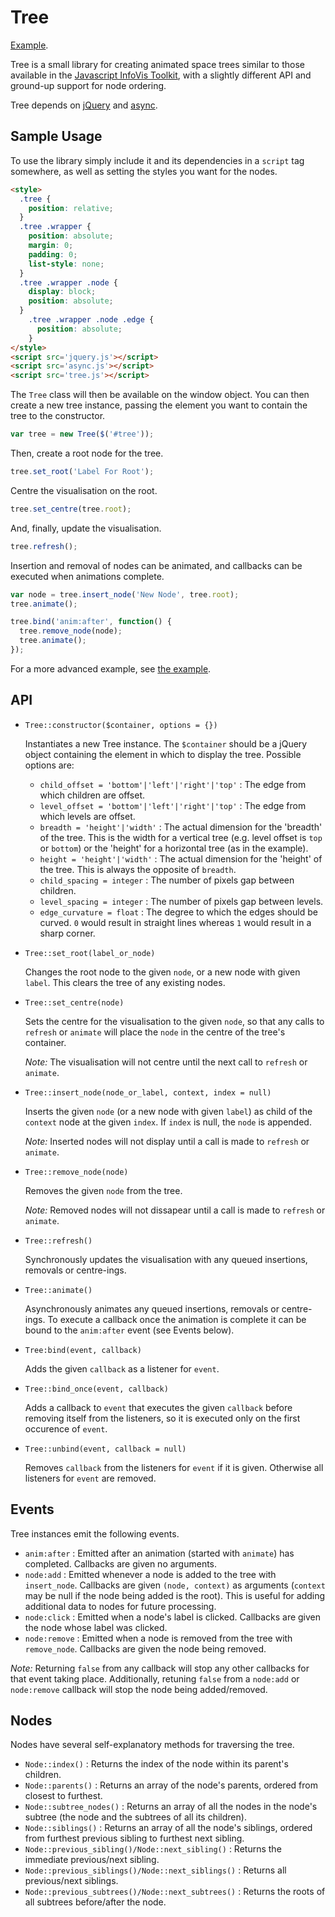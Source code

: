 # Tree

[Example](http://connec.github.com/tree/example/).

Tree is a small library for creating animated space trees similar to those
available in the [Javascript InfoVis Toolkit](http://thejit.org/), with a
slightly different API and ground-up support for node ordering.

Tree depends on [jQuery](http://jquery.com/) and
[async](https://github.com/caolan/async).

## Sample Usage

To use the library simply include it and its dependencies in a `script` tag
somewhere, as well as setting the styles you want for the nodes.

```html
<style>
  .tree {
    position: relative;
  }
  .tree .wrapper {
    position: absolute;
    margin: 0;
    padding: 0;
    list-style: none;
  }
  .tree .wrapper .node {
    display: block;
    position: absolute;
  }
    .tree .wrapper .node .edge {
      position: absolute;
    }
</style>
<script src='jquery.js'></script>
<script src='async.js'></script>
<script src='tree.js'></script>
```

The `Tree` class will then be available on the window object.  You can then
create a new tree instance, passing the element you want to contain the tree to
the constructor.

```javascript
var tree = new Tree($('#tree'));
```

Then, create a root node for the tree.

```javascript
tree.set_root('Label For Root');
```

Centre the visualisation on the root.

```javascript
tree.set_centre(tree.root);
```

And, finally, update the visualisation.

```javascript
tree.refresh();
```

Insertion and removal of nodes can be animated, and callbacks can be executed
when animations complete.

```javascript
var node = tree.insert_node('New Node', tree.root);
tree.animate();

tree.bind('anim:after', function() {
  tree.remove_node(node);
  tree.animate();
});
```

For a more advanced example, see
[the example](http://connec.github.com/tree/example/).

## API

- `Tree::constructor($container, options = {})`
  
  Instantiates a new Tree instance.  The `$container` should be a jQuery object
  containing the element in which to display the tree.  Possible options are:
  
  - `child_offset = 'bottom'|'left'|'right'|'top'` : The edge from which children
    are offset.
  - `level_offset = 'bottom'|'left'|'right'|'top'` : The edge from which levels
      are offset.
  - `breadth = 'height'|'width'` : The actual dimension for the 'breadth' of the
    tree.  This is the width for a vertical tree (e.g. level offset is
    `top` or `bottom`) or the 'height' for a horizontal tree (as in the example).
  - `height = 'height'|'width'` : The actual dimension for the 'height' of the
    tree.  This is always the opposite of `breadth`.
  - `child_spacing = integer` : The number of pixels gap between children.
  - `level_spacing = integer` : The number of pixels gap between levels.
  - `edge_curvature = float` : The degree to which the edges should be curved.
    `0` would result in straight lines whereas `1` would result in a sharp corner.

- `Tree::set_root(label_or_node)`
  
  Changes the root node to the given `node`, or a new node with given `label`.
  This clears the tree of any existing nodes.

- `Tree::set_centre(node)`
  
  Sets the centre for the visualisation to the given `node`, so that any calls 
  to `refresh` or `animate` will place the `node` in the centre of the
  tree's container.
  
  *Note:* The visualisation will not centre until the next call to `refresh` or
  `animate`.

- `Tree::insert_node(node_or_label, context, index = null)`
  
  Inserts the given `node` (or a new node with given `label`) as child of the
  `context` node at the given `index`.  If `index` is null, the `node` is
  appended.
  
  *Note:* Inserted nodes will not display until a call is made to `refresh` or
  `animate`.

- `Tree::remove_node(node)`
  
  Removes the given `node` from the tree.
  
  *Note:* Removed nodes will not dissapear until a call is made to `refresh` or
  `animate`.

- `Tree::refresh()`
  
  Synchronously updates the visualisation with any queued insertions, removals
  or centre-ings.

- `Tree::animate()`
  
  Asynchronously animates any queued insertions, removals or centre-ings.  To
  execute a callback once the animation is complete it can be bound to the
  `anim:after` event (see Events below).

- `Tree:bind(event, callback)`
  
  Adds the given `callback` as a listener for `event`.

- `Tree::bind_once(event, callback)`
  
  Adds a callback to `event` that executes the given `callback` before removing
  itself from the listeners, so it is executed only on the first occurence of
  `event`.

- `Tree::unbind(event, callback = null)`
  
  Removes `callback` from the listeners for `event` if it is given.  Otherwise
  all listeners for `event` are removed.

## Events

Tree instances emit the following events.

- `anim:after` : Emitted after an animation (started with `animate`) has
  completed.  Callbacks are given no arguments.
- `node:add` : Emitted whenever a node is added to the tree with `insert_node`.
  Callbacks are given `(node, context)` as arguments (`context` may be null if
  the node being added is the root).  This is useful for adding additional data
  to nodes for future processing.
- `node:click` : Emitted when a node's label is clicked.  Callbacks are given
  the node whose label was clicked.
- `node:remove` : Emitted when a node is removed from the tree with
  `remove_node`.  Callbacks are given the node being removed.

*Note:* Returning `false` from any callback will stop any other callbacks for
that event taking place.  Additionally, retuning `false` from a `node:add` or
`node:remove` callback will stop the node being added/removed.

## Nodes

Nodes have several self-explanatory methods for traversing the tree.

- `Node::index()` : Returns the index of the node within its parent's children.
- `Node::parents()` : Returns an array of the node's parents, ordered from
  closest to furthest.
- `Node::subtree_nodes()` : Returns an array of all the nodes in the node's
  subtree (the node and the subtrees of all its children).
- `Node::siblings()` : Returns an array of all the node's siblings, ordered from
  furthest previous sibling to furthest next sibling.
- `Node::previous_sibling()/Node::next_sibling()` : Returns the immediate
  previous/next sibling.
- `Node::previous_siblings()/Node::next_siblings()` : Returns all previous/next
  siblings.
- `Node::previous_subtrees()/Node::next_subtrees()` : Returns the roots of all
  subtrees before/after the node.